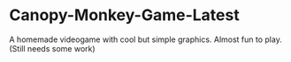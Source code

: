# Canopy-Monkey-Game-Latest
A homemade videogame with cool but simple graphics. Almost fun to play. (Still needs some work)
